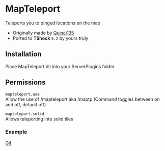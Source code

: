 # MapTeleport
Teleports you to pinged locations on the map
- Originally made by [Quinci135](https://github.com/Quinci135)
- Ported to **TShock** `5.2` by yours truly

## Installation
Place MapTeleport.dll into your ServerPlugins folder      
    
## Permissions    
`mapteleport.use`     
Allow the use of /mapteleport aka /maptp (Command toggles between on and off, default off)    
    
`mapteleport.solid`    
Allows teleporting into solid tiles
    
### Example    
[Gif](https://gyazo.com/c309dc59f4c8f7d5ae7b84073d68dc91)
